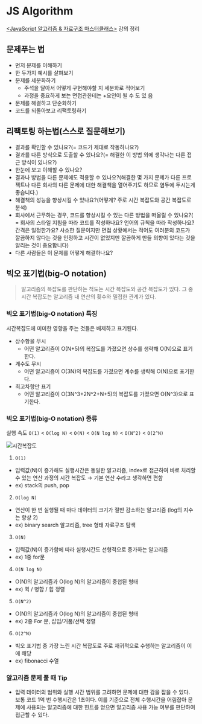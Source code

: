 # JS Algorithm

[<JavaScript 알고리즘 & 자료구조 마스터클래스>](https://www.udemy.com/course/best-javascript-data-structures/) 강의 정리

## 문제푸는 법

- 먼저 문제를 이해하기
- 한 두가지 예시를 살펴보기
- 문제를 세분화하기
  - 주석을 달아서 어떻게 구현해야할 지 세분화로 적어보기
  - 과정을 중요하게 보는 면접관한테는 +요인이 될 수 도 있 음
- 문제를 해결하고 단순화하기
- 코드를 되돌아보고 리팩토링하기

## 리팩토링 하는법(스스로 질문해보기)

- 결과를 확인할 수 있나요?(= 코드가 제대로 작동하나요?)
- 결과를 다른 방식으로 도출할 수 있나요?(= 해결한 이 방법 외에 생각나는 다른 접근 방식이 있나요?)
- 한눈에 보고 이해할 수 있나요?
- 결과나 방법을 다른 문제에도 적용할 수 있나요?(해결한 몇 가지 문제가 다른 프로젝트나 다른 회사의 다른 문제에 대한 해결책을 열어주기도 하므로 염두에 두시는게 좋습니다.)
- 해결책의 성능을 향상시킬 수 있나요?(어떻게? 주로 시간 복잡도와 공간 복잡도로 분석)
- 회사에서 근무하는 경우, 코드를 향상시킬 수 있는 다른 방법을 떠올릴 수 있나요?( = 회사의 스타일 지침을 따라 코드를 작성하나요? 언어의 규칙을 따라 작성하나요? 간격은 일정한가요? 사소한 질문이지만 면접 상황에서는 적어도 여러분의 코드가 깔끔하지 않다는 것을 인정하고 시간이 없었지만 깔끔하게 만들 의향이 있다는 것을 알리는 것이 중요합니다)
- 다른 사람들은 이 문제를 어떻게 해결하나요?

## 빅오 표기법(big-O notation)

> 알고리즘의 복잡도를 판단하는 척도는 시간 복잡도와 공간 복잡도가 있다. 그 중 시간 복잡도는 알고리즘 내 연산의 횟수와 밀접한 관계가 있다.

### 빅오 표기법(big-O notation) 특징

시간복잡도에 미미한 영향을 주는 것들은 배제하고 표기된다.

- 상수항을 무시
  - 어떤 알고리즘이 O(N+5)의 복잡도를 가졌으면 상수를 생략해 O(N)으로 표기한다.
- 계수도 무시
  - 어떤 알고리즘이 O(3N)의 복잡도를 가졌으면 계수를 생략해 O(N)으로 표기한다.
- 최고차항만 표기
  - 어떤 알고리즘이 O(3N^3+2N^2+N+5)의 복잡도를 가졌으면 O(N^3)으로 표기한다.

### 빅오 표기법(big-O notation) 종류

실행 속도 `O(1)` < `O(log N)` < `O(N)` < `O(N log N)` < `O(N^2)` < `O(2^N)`

![시간복잡도](https://velog.velcdn.com/images/nana-moon/post/f058b815-5684-495e-a944-2818781467a0/image.png)

1. `O(1)`

- 입력값(N)이 증가해도 실행시간은 동일한 알고리즘, index로 접근하여 바로 처리할 수 있는 연산 과정의 시간 복잡도 → 기본 연산 수라고 생각하면 편함
- ex) stack의 push, pop

2. `O(log N)`

- 연산이 한 번 실행될 때 마다 데이터의 크기가 절반 감소하는 알고리즘 (log의 지수는 항상 2)
- ex) binary search 알고리즘, tree 형태 자료구조 탐색

3. `O(N)`

- 입력값(N)이 증가함에 따라 실행시간도 선형적으로 증가하는 알고리즘
- ex) 1중 for문

4. `O(N log N)`

- O(N)의 알고리즘과 O(log N)의 알고리즘이 중첩된 형태
- ex) 퀵 / 병합 / 힙 정렬

5. `O(N^2)`

- O(N)의 알고리즘과 O(log N)의 알고리즘이 중첩된 형태
- ex) 2중 For 문, 삽입/거품/선택 정렬

6. `O(2^N)`

- 빅오 표기법 중 가장 느린 시간 복잡도로 주로 재귀적으로 수행하는 알고리즘이 이에 해당
- ex) fibonacci 수열

### 알고리즘 문제 풀 때 Tip

- 입력 데이터의 범위와 실행 시간 범위를 고려하면 문제에 대한 감을 잡을 수 있다. 보통 코드 1억 번 수행시간은 1초이다. 이를 기준으로 전체 수행시간을 어림잡아 문제에 사용되는 알고리즘에 대한 힌트를 얻으면 알고리즘 사용 가능 여부를 판단하여 접근할 수 있다.
